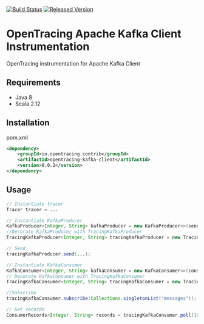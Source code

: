 [![Build Status][ci-img]][ci] [![Released Version][maven-img]][maven]


# OpenTracing Apache Kafka Client Instrumentation
OpenTracing instrumentation for Apache Kafka Client

## Requirements

- Java 8
- Scala 2.12

## Installation

pom.xml
```xml
<dependency>
    <groupId>io.opentracing.contrib</groupId>
    <artifactId>opentracing-kafka-client</artifactId>
    <version>0.0.2</version>
</dependency>
```

## Usage


```java
// Instantiate tracer
Tracer tracer = ...

// Instantiate KafkaProducer
KafkaProducer<Integer, String> kafkaProducer = new KafkaProducer<>(senderProps);
//Decorate KafkaProducer with TracingKafkaProducer
TracingKafkaProducer<Integer, String> tracingKafkaProducer = new TracingKafkaProducer<>(kafkaProducer, tracer);

// Send
tracingKafkaProducer.send(...);

// Instantiate KafkaConsumer
KafkaConsumer<Integer, String> kafkaConsumer = new KafkaConsumer<>(consumerProps);
// Decorate KafkaConsumer with TracingKafkaConsumer
TracingKafkaConsumer<Integer, String> tracingKafkaConsumer = new TracingKafkaConsumer<>(kafkaConsumer, tracer);

//Subscribe
tracingKafkaConsumer.subscribe(Collections.singletonList("messages"));

// Get records
ConsumerRecords<Integer, String> records = tracingKafkaConsumer.poll(1000);

```

[ci-img]: https://travis-ci.org/opentracing-contrib/java-kafka-client.svg?branch=master
[ci]: https://travis-ci.org/opentracing-contrib/java-kafka-client
[maven-img]: https://img.shields.io/maven-central/v/io.opentracing.contrib/opentracing-kafka-client.svg
[maven]: http://search.maven.org/#search%7Cga%7C1%7Copentracing-kafka-client
